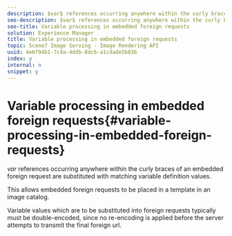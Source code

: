 ```yaml
---
description: $var$ references occurring anywhere within the curly braces of an embedded foreign request are substituted with matching variable definition values.
seo-description: $var$ references occurring anywhere within the curly braces of an embedded foreign request are substituted with matching variable definition values.
seo-title: Variable processing in embedded foreign requests
solution: Experience Manager
title: Variable processing in embedded foreign requests
topic: Scene7 Image Serving - Image Rendering API
uuid: 4e6f94b1-7c4a-4ddb-8dc6-a1cdade5b83b
index: y
internal: n
snippet: y
---
```


# Variable processing in embedded foreign requests{#variable-processing-in-embedded-foreign-requests}

$var$ references occurring anywhere within the curly braces of an embedded foreign request are substituted with matching variable definition values.

This allows embedded foreign requests to be placed in a template in an image catalog.

Variable values which are to be substituted into foreign requests typically must be double-encoded, since no re-encoding is applied before the server attempts to transmit the final foreign url. 
